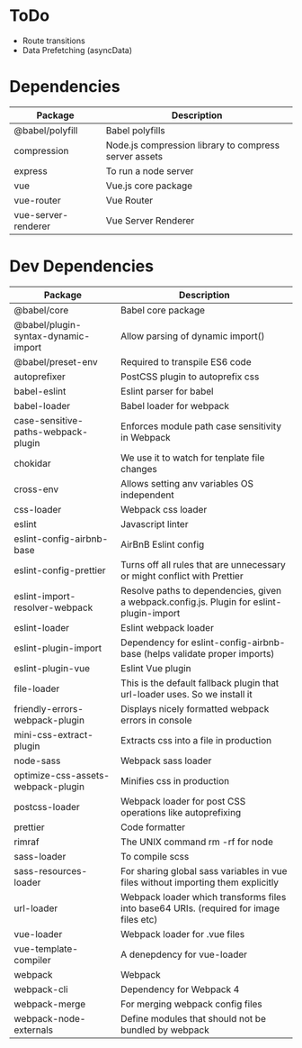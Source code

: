 # ToDo

- Route transitions
- Data Prefetching (asyncData)

# Dependencies

| Package             | Description                                           |
| ------------------- | ----------------------------------------------------- |
| @babel/polyfill     | Babel polyfills                                       |
| compression         | Node.js compression library to compress server assets |
| express             | To run a node server                                  |
| vue                 | Vue.js core package                                   |
| vue-router          | Vue Router                                            |
| vue-server-renderer | Vue Server Renderer                                   |

# Dev Dependencies

| Package                             | Description                                                                               |
| ----------------------------------- | ----------------------------------------------------------------------------------------- |
| @babel/core                         | Babel core package                                                                        |
| @babel/plugin-syntax-dynamic-import | Allow parsing of dynamic import()                                                         |
| @babel/preset-env                   | Required to transpile ES6 code                                                            |
| autoprefixer                        | PostCSS plugin to autoprefix css                                                          |
| babel-eslint                        | Eslint parser for babel                                                                   |
| babel-loader                        | Babel loader for webpack                                                                  |
| case-sensitive-paths-webpack-plugin | Enforces module path case sensitivity in Webpack                                          |
| chokidar                            | We use it to watch for tenplate file changes                                              |
| cross-env                           | Allows setting anv variables OS independent                                               |
| css-loader                          | Webpack css loader                                                                        |
| eslint                              | Javascript linter                                                                         |
| eslint-config-airbnb-base           | AirBnB Eslint config                                                                      |
| eslint-config-prettier              | Turns off all rules that are unnecessary or might conflict with Prettier                  |
| eslint-import-resolver-webpack      | Resolve paths to dependencies, given a webpack.config.js. Plugin for eslint-plugin-import |
| eslint-loader                       | Eslint webpack loader                                                                     |
| eslint-plugin-import                | Dependency for eslint-config-airbnb-base (helps validate proper imports)                  |
| eslint-plugin-vue                   | Eslint Vue plugin                                                                         |
| file-loader                         | This is the default fallback plugin that url-loader uses. So we install it                |
| friendly-errors-webpack-plugin      | Displays nicely formatted webpack errors in console                                       |
| mini-css-extract-plugin             | Extracts css into a file in production                                                    |
| node-sass                           | Webpack sass loader                                                                       |
| optimize-css-assets-webpack-plugin  | Minifies css in production                                                                |
| postcss-loader                      | Webpack loader for post CSS operations like autoprefixing                                 |
| prettier                            | Code formatter                                                                            |
| rimraf                              | The UNIX command rm -rf for node                                                          |
| sass-loader                         | To compile scss                                                                           |
| sass-resources-loader               | For sharing global sass variables in vue files without importing them explicitly          |
| url-loader                          | Webpack loader which transforms files into base64 URIs. (required for image files etc)    |
| vue-loader                          | Webpack loader for .vue files                                                             |
| vue-template-compiler               | A denepdency for vue-loader                                                               |
| webpack                             | Webpack                                                                                   |
| webpack-cli                         | Dependency for Webpack 4                                                                  |
| webpack-merge                       | For merging webpack config files                                                          |
| webpack-node-externals              | Define modules that should not be bundled by webpack                                      |
